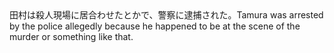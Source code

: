 <tr><td>田村は殺人現場に居合わせたとかで、警察に逮捕された。<td><tr><tr><td>Tamura was arrested by the police allegedly because he happened to be at the scene of the murder or something like that.<td><tr></table>

